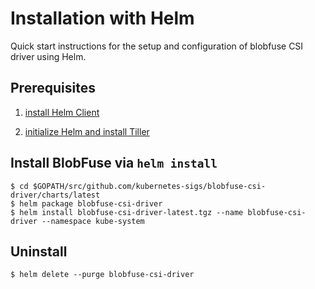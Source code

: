# Installation with Helm

Quick start instructions for the setup and configuration of blobfuse CSI driver using Helm.

## Prerequisites

1. [install Helm Client](https://helm.sh/docs/using_helm/#installing-the-helm-client)

2. [initialize Helm and install Tiller](https://helm.sh/docs/using_helm/#initialize-helm-and-install-tiller)

## Install BlobFuse via `helm install`

```console
$ cd $GOPATH/src/github.com/kubernetes-sigs/blobfuse-csi-driver/charts/latest
$ helm package blobfuse-csi-driver
$ helm install blobfuse-csi-driver-latest.tgz --name blobfuse-csi-driver --namespace kube-system
```

## Uninstall

```console
$ helm delete --purge blobfuse-csi-driver
```
